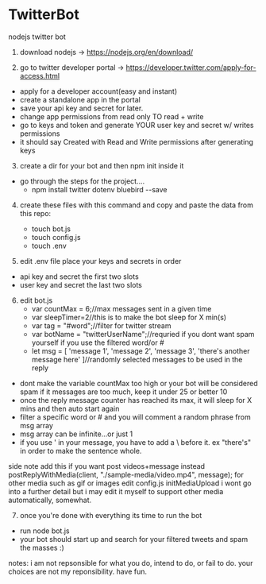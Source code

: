 # TwitterBot
nodejs twitter bot

1. download nodejs -> https://nodejs.org/en/download/

2. go to twitter developer portal -> https://developer.twitter.com/apply-for-access.html
- apply for a developer account(easy and instant)
- create a standalone app in the portal
- save your api key and secret for later.
- change app permissions from read only TO read + write
- go to keys and token and generate YOUR user key and secret w/ writes permissions
- it should say Created with Read and Write permissions after generating keys

3. create a dir for your bot and then npm init inside it
- go through the steps for the project....
    - npm install twitter dotenv bluebird --save

4. create these files with this command and copy and paste the data from this repo:
    - touch bot.js
    - touch config.js
    - touch .env

5. edit .env file place your keys and secrets in order
- api key and secret the first two slots
- user key and secret the last two slots

6. edit bot.js
    - var countMax = 6;//max messages sent in a given time
    - var sleepTimer=2//this is to make the bot sleep for X min(s)
    - var tag = "#word";//filter for twitter stream
    - var botName = "twitterUserName";//requried if you dont want spam yourself if you use the filtered word/or #
    - let msg = 
    [
    'message 1',
    'message 2',
    'message 3',
    'there\'s another message here'
    ]//randomly selected messages to be used in the reply

- dont make the variable countMax too high or your bot will be considered spam if it messages are too much, keep it under 25 or better 10
-  once the reply message counter has reached its max, it will sleep for X mins and then auto  start again
-  filter a specific word or # and you will comment a random phrase from msg array
-  msg array can be infinite...or just 1
-  if you use ' in your message, you have to add a \ before it. ex "there\'s" in order to make the sentence whole.

side note
add this if you want post videos+message instead
postReplyWithMedia(client, "./sample-media/video.mp4", message);
for other media such as gif or images
edit config.js
initMediaUpload
i wont go into a further detail
but i may edit it myself to support other media automatically, somewhat.

7. once you're done with everything its time to run the bot
- run node bot.js
- your bot should start up and search for your filtered tweets and spam the masses :)

notes:
i am not repsonsible for what you do, intend to do, or fail to do. your choices are not my reponsibility.
have fun.
